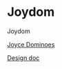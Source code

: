 # Joydom
Joydom

[Joyce Dominoes](https://joydominoes.web.app/)

[Design doc](https://docs.google.com/document/d/1MZyEVPSGVNHi4S7iwS2jMztQw64MJsn19Zvh-U2HyZA/edit)
